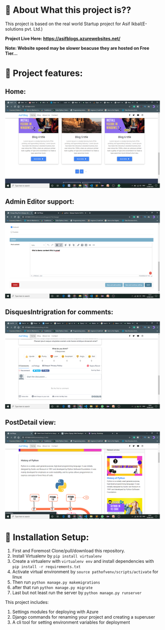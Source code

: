 # 🚀 About What this project is??

<p>This project is based on the real world Startup project for Asif Ikbal(E-solutions pvt. Ltd.)</p>
  
**Project Live Here: https://asifblogs.azurewebsites.net/**  

**Note: Website speed may be slower beacuse they are hosted on Free Tier...**
</br>

# 🎨 Project features:

## Home:
![alt text](https://github.com/itsmayank0/Asif_Blogs/blob/master/Home.png?raw=true)
</br>

## Admin Editor support:
![alt text](https://github.com/itsmayank0/Asif_Blogs/blob/master/EditorSupport.png?raw=true)
</br>

## DisquesIntrigration for comments: 
![alt text](https://github.com/itsmayank0/Asif_Blogs/blob/master/DisquesIntrigration.png?raw=true)
</br>

## PostDetail view:
![alt text](https://github.com/itsmayank0/Asif_Blogs/blob/master/PostDetail.png?raw=true)


# 🔧 Installation Setup:

1. First and Foremost Clone/pull/download this repository.
2. Install Virtualenv by `pip install virtualenv`
3. Create a virtualenv with `virtualenv env` and install dependencies with `pip install -r requirements.txt`
4. Activate virtual environment by `source pathofvenv/scripts/activate` for linux
5. Then run `python manage.py makemigrations`
6. after that run `python manage.py migrate`
7. Last but not least run the server by `python manage.py runserver`

This project includes:

1. Settings modules for deploying with Azure
2. Django commands for renaming your project and creating a superuser
3. A cli tool for setting environment variables for deployment
